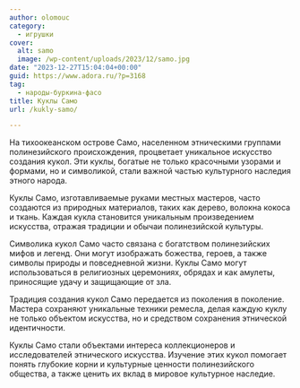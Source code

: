 ```yaml
---
author: olomouc
category:
  - игрушки
cover:
  alt: samo
  image: /wp-content/uploads/2023/12/samo.jpg
date: "2023-12-27T15:04:04+00:00"
guid: https://www.adora.ru/?p=3168
tag:
  - народы-буркина-фасо
title: Куклы Само
url: /kukly-samo/

---
```

На тихоокеанском острове Само, населенном этническими группами полинезийского происхождения, процветает уникальное искусство создания кукол. Эти куклы, богатые не только красочными узорами и формами, но и символикой, стали важной частью культурного наследия этного народа.

Куклы Само, изготавливаемые руками местных мастеров, часто создаются из природных материалов, таких как дерево, волокна кокоса и ткань. Каждая кукла становится уникальным произведением искусства, отражая традиции и обычаи полинезийской культуры.

Символика кукол Само часто связана с богатством полинезийских мифов и легенд. Они могут изображать божества, героев, а также символы природы и повседневной жизни. Куклы Само могут использоваться в религиозных церемониях, обрядах и как амулеты, приносящие удачу и защищающие от зла.

Традиция создания кукол Само передается из поколения в поколение. Мастера сохраняют уникальные техники ремесла, делая каждую куклу не только объектом искусства, но и средством сохранения этнической идентичности.

Куклы Само стали объектами интереса коллекционеров и исследователей этнического искусства. Изучение этих кукол помогает понять глубокие корни и культурные ценности полинезийского общества, а также ценить их вклад в мировое культурное наследие.
